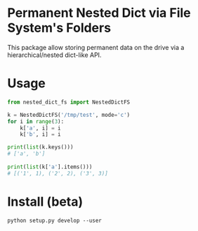 # Permanent Nested Dict via File System's Folders
This package allow storing permanent data on the drive via a hierarchical/nested dict-like API.

# Usage
```python
from nested_dict_fs import NestedDictFS

k = NestedDictFS('/tmp/test', mode='c')
for i in range(3):
    k['a', i] = i
    k['b', i] = i

print(list(k.keys()))
# ['a', 'b']
 
print(list(k['a'].items()))
# [('1', 1), ('2', 2), ('3', 3)]

```

# Install (beta)
`python setup.py develop --user`
